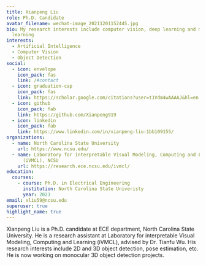 ```yaml
---
title: Xianpeng Liu
role: Ph.D. Candidate
avatar_filename: wechat-image_20211201152445.jpg
bio: My research interests include computer vision, deep learning and machine
  learning
interests:
  - Artificial Intelligence
  - Computer Vision
  - Object Detection
social:
  - icon: envelope
    icon_pack: fas
    link: /#contact
  - icon: graduation-cap
    icon_pack: fas
    link: https://scholar.google.com/citations?user=t1Vdm4wAAAAJ&hl=en
  - icon: github
    icon_pack: fab
    link: https://github.com/Xianpeng919
  - icon: linkedin
    icon_pack: fab
    link: https://www.linkedin.com/in/xianpeng-liu-1bb109155/
organizations:
  - name: North Carolina State University
    url: https://www.ncsu.edu/
  - name: Laboratory for interpretable Visual Modeling, Computing and Learning
      (iVMCL), NCSU
    url: https://research.ece.ncsu.edu/ivmcl/
education:
  courses:
    - course: Ph.D. in Electrical Engineering
      institution: North Carolina State Univeristy
      year: 2023
email: xliu59@ncsu.edu
superuser: true
highlight_name: true
---
```

Xianpeng Liu is a Ph.D. candidate at ECE department, North Carolina State University. He is a research assistant at Laboratory for interpretable Visual Modeling, Computing and Learning (iVMCL), advised by Dr. Tianfu Wu. His research interests include 2D and 3D object detection, pose estimation, etc. He is now working on monocular 3D object detection projects.